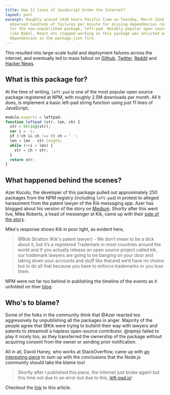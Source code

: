 ```yaml
---
title: How 11 lines of JavaScript broke the Internet?
layout: post
excerpt: Roughly around 1430 hours Pacific time on Tuesday, March 22nd, 2016, @npmjs
  observed hundreds of failures per minute for missing dependencies requesting
  for the now-unpublished package, left-pad. Notably popular open source libraries
  like Babel, React etc stopped working as this package was enlisted as one of the
  dependencies in the package.json file.  
---
```


This resulted into large-scale build and deployment
failures across the internet, and eventually led to mass fallout on [Github](https://github.com/azer/left-pad/issues/4),
[Twitter](https://twitter.com/search?f=tweets&vertical=default&q=left-pad%20npm&src=typd),
[Reddit](https://www.reddit.com/r/programming/comments/4bjss2/an_11_line_npm_package_called_leftpad_with_only/) and
[Hacker News](https://news.ycombinator.com/item?id=11340510).

## What is this package for?

At the time of writing, `left-pad` is one of the most popular open source package
registered at NPM, with roughly 2.5M downloads per month. All it does, is implement
a basic left-pad string function using just 11 lines of JavaScript,

```js
module.exports = leftpad;
function leftpad (str, len, ch) {
  str = String(str);
  var i = -1;
  if (!ch && ch !== 0) ch = ' ';
  len = len - str.length;
  while (++i < len) {
    str = ch + str;
  }
  return str;
}
```

## What happened behind the scenes?

Azer Koculu, the developer of this package pulled out approximately 250 packages
from the NPM registry (including `left-pad`) in protest to alleged harassment from
the patent lawyer of the Kik messaging app. Azer has blogged about his version
of the story on [Medium](https://medium.com/@azerbike/i-ve-just-liberated-my-modules-9045c06be67c#.viwantd7j).
Shortly after this went live, Mike Roberts, a head of messenger at Kik, came up
with their [side of the story](https://medium.com/@mproberts/a-discussion-about-the-breaking-of-the-internet-3d4d2a83aa4d#.fda03v7ce).

Mike's response shows Kik in poor light, as evident here,

> @Bob Stratton (Kik's patent lawyer) - We don’t mean to be a dick about it, but
 it’s a registered Trademark in most countries around the world and if you
 actually release an open source project called kik, our trademark lawyers are
 going to be banging on your door and taking down your accounts and stuff like
 that and we’d have no choice but to do all that because you have to enforce
 trademarks or you lose them.

NPM were not far too behind in publishing the timeline of the events as it unfolded
on thier [blog](http://blog.npmjs.org/post/141577284765/kik-left-pad-and-npm).

## Who's to blame?

Some of the folks in the community think that @Azer reacted too aggressively
by unpublishing all the packages in anger. Majority of the people agree that @Kik
were trying to bullshit their way with lawyers and patents to streamroll a hapless
open-source contributor. @npmjs failed to play it nicely too, as they transferred
the ownership of the package without acquiring consent from the owner or sending
prior notification.

All in all, David Haney, who works at StackOverflow, came up with [an interesting
piece](http://www.haneycodes.net/npm-left-pad-have-we-forgotten-how-to-program/)
to sum up with the conclusions that the Node.js community should take the blame too!

> Shortly after I published this piece, the Internet just broke again! but this
time not due to an error but due to this, [left-pad.io](http://left-pad.io/)!

Checkout the [link](http://www.theregister.co.uk/2016/03/23/npm_left_pad_chaos?mt=1458754433021) to this article.
